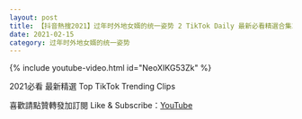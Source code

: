 ```yaml
---
layout: post
title: 【抖音熱搜2021】过年时外地女婿的统一姿势 2 TikTok Daily 最新必看精選合集2021 02 15
date: 2021-02-15
category: 过年时外地女婿的统一姿势
---
```


{% include youtube-video.html id="NeoXIKG53Zk" %}

2021必看 最新精選 Top TikTok Trending Clips

喜歡請點贊轉發加訂閱 Like & Subscribe：[YouTube](https://www.youtube.com/channel/UCAoR7VcanIPd04uEq_GIylA/videos)

